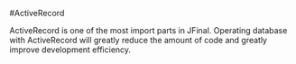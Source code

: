 #ActiveRecord

ActiveRecord is one of the most import parts in JFinal. Operating database with ActiveRecord will greatly reduce the amount of code and greatly improve development efficiency.
